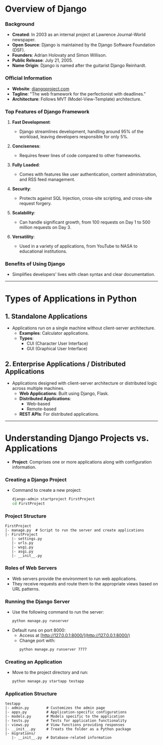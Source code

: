 # Overview of Django

### Background
- **Created**: In 2003 as an internal project at Lawrence Journal-World newspaper.
- **Open Source**: Django is maintained by the Django Software Foundation (DSF).
- **Founders**: Adrian Holovaty and Simon Willison.
- **Public Release**: July 21, 2005.
- **Name Origin**: Django is named after the guitarist Django Reinhardt.

### Official Information
- **Website**: [djangoproject.com](https://www.djangoproject.com/)
- **Tagline**: "The web framework for the perfectionist with deadlines."
- **Architecture**: Follows MVT (Model-View-Template) architecture.

### Top Features of Django Framework
1. **Fast Development**:
   - Django streamlines development, handling around 95% of the workload, leaving developers responsible for only 5%.
  
2. **Conciseness**:
   - Requires fewer lines of code compared to other frameworks.

3. **Fully Loaded**:
   - Comes with features like user authentication, content administration, and RSS feed management.

4. **Security**:
   - Protects against SQL Injection, cross-site scripting, and cross-site request forgery.

5. **Scalability**:
   - Can handle significant growth, from 100 requests on Day 1 to 500 million requests on Day 3.

6. **Versatility**:
   - Used in a variety of applications, from YouTube to NASA to educational institutions.

### Benefits of Using Django
- Simplifies developers' lives with clean syntax and clear documentation.

---

# Types of Applications in Python

## 1. Standalone Applications
- Applications run on a single machine without client-server architecture.
  - **Examples**: Calculator applications.
  - **Types**:
    - CUI (Character User Interface)
    - GUI (Graphical User Interface)

## 2. Enterprise Applications / Distributed Applications
- Applications designed with client-server architecture or distributed logic across multiple machines.
  - **Web Applications**: Built using Django, Flask.
  - **Distributed Applications**:
    - Web-based
    - Remote-based
  - **REST APIs**: For distributed applications.

---

# Understanding Django Projects vs. Applications

- **Project**: Comprises one or more applications along with configuration information.
  
### Creating a Django Project
- Command to create a new project:
  ```bash
  django-admin startproject FirstProject
  cd FirstProject
  ```

### Project Structure
```
FirstProject
|- manage.py  # Script to run the server and create applications
|- FirstProject
   |- settings.py
   |- urls.py
   |- wsgi.py
   |- asgi.py
   |- __init__.py
```

### Roles of Web Servers
- Web servers provide the environment to run web applications.
- They receive requests and route them to the appropriate views based on URL patterns.

### Running the Django Server
- Use the following command to run the server:
  ```bash
  python manage.py runserver
  ```
- Default runs on port 8000:
  - Access at [http://127.0.0.1:8000/](http://127.0.0.1:8000/)
  - Change port with: 
    ```bash
    python manage.py runserver 7777
    ```

### Creating an Application
- Move to the project directory and run:
  ```bash
  python manage.py startapp testapp
  ```

### Application Structure
```
testapp
|- admin.py        # Customizes the admin page
|- apps.py         # Application-specific configurations
|- models.py       # Models specific to the application
|- tests.py        # Tests for application functionality
|- views.py        # View functions providing responses
|- __init__.py     # Treats the folder as a Python package
|- migrations/
   |- __init__.py  # Database-related information
```

